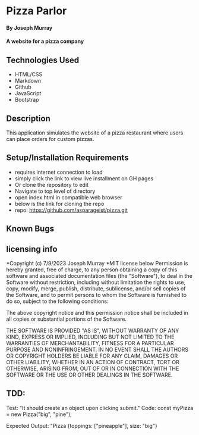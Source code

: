 # Pizza Parlor

#### By Joseph Murray

#### A website for a pizza company

## Technologies Used

- HTML/CSS
- Markdown
- Github
- JavaScript
- Bootstrap

## Description

This application simulates the website of a pizza restaurant where users can place orders for custom pizzas.

## Setup/Installation Requirements

- requires internet connection to load
- simply click the link to view live installment on GH pages
- Or clone the repository to edit
- Navigate to top level of directory
- open index.html in compatible web browser
- below is the link for cloning the repo
- repo: https://github.com/asparageist/pizza.git

## Known Bugs

## licensing info

*Copyright (c) 7/9/2023 Joseph Murray
*MIT license below
Permission is hereby granted, free of charge, to any person obtaining a copy
of this software and associated documentation files (the "Software"), to deal
in the Software without restriction, including without limitation the rights
to use, copy, modify, merge, publish, distribute, sublicense, and/or sell
copies of the Software, and to permit persons to whom the Software is
furnished to do so, subject to the following conditions:

The above copyright notice and this permission notice shall be included in all
copies or substantial portions of the Software.

THE SOFTWARE IS PROVIDED "AS IS", WITHOUT WARRANTY OF ANY KIND, EXPRESS OR
IMPLIED, INCLUDING BUT NOT LIMITED TO THE WARRANTIES OF MERCHANTABILITY,
FITNESS FOR A PARTICULAR PURPOSE AND NONINFRINGEMENT. IN NO EVENT SHALL THE
AUTHORS OR COPYRIGHT HOLDERS BE LIABLE FOR ANY CLAIM, DAMAGES OR OTHER
LIABILITY, WHETHER IN AN ACTION OF CONTRACT, TORT OR OTHERWISE, ARISING FROM,
OUT OF OR IN CONNECTION WITH THE SOFTWARE OR THE USE OR OTHER DEALINGS IN THE
SOFTWARE.

## TDD:

Test: "It should create an object upon clicking submit."
Code: const myPizza = new Pizza("big", "pine");

Expected Output: "Pizza {toppings: ["pineapple"], size: "big"}
